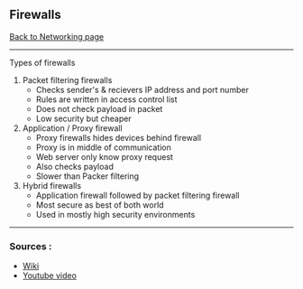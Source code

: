 ## Firewalls
[Back to Networking page](Networking.md)
- --
Types of firewalls
1. Packet filtering firewalls
	- Checks sender's & recievers IP address and port number
	- Rules are written in access control list
	- Does not check payload in packet
	-  Low security but cheaper
2. Application / Proxy firewall
	- Proxy firewalls hides devices behind firewall
	- Proxy is in middle of communication
	- Web server only know proxy request
	- Also checks payload
	- Slower than Packer filtering
3. Hybrid firewalls
	- Application firewall followed by packet filtering firewall
	- Most secure as best of both world
	- Used in mostly high security environments 

- --
### Sources :
- [Wiki](https://en.wikipedia.org/wiki/Firewall_(computing))
- [Youtube video](https://youtu.be/aUPoA3MSajU)
